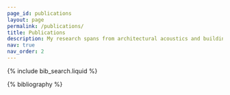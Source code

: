 ```yaml
---
page_id: publications
layout: page
permalink: /publications/
title: Publications
description: My research spans from architectural acoustics and building physics to perceptual audio-visual quality evaluation, currently focusing on immersive media and next-gen AV communication devices, experimental design optimization, and machine learning-based quality prediction.
nav: true
nav_order: 2
---
```


<!-- _pages/publications.md -->

<!-- Bibsearch Feature -->

{% include bib_search.liquid %}

<div class="publications">

{% bibliography %}

</div>
